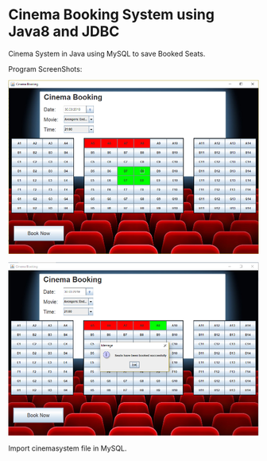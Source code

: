# Cinema Booking System using Java8 and JDBC 

Cinema System in Java using MySQL to save Booked Seats.

Program ScreenShots:

![](Images/cinemaBooking.PNG)

![](Images/cinemaBooking2.PNG)

Import cinemasystem file in MySQL.


